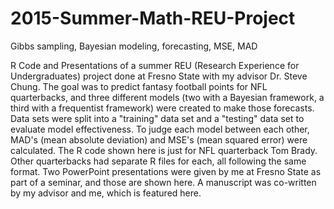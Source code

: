 # 2015-Summer-Math-REU-Project
Gibbs sampling, Bayesian modeling, forecasting, MSE, MAD

R Code and Presentations of a summer REU (Research Experience for Undergraduates) project done at Fresno State with my advisor Dr. Steve Chung. The goal was to predict fantasy football points for NFL quarterbacks, and three different models (two with a Bayesian framework, a third with a frequentist framework) were created to make those forecasts. Data sets were split into a "training" data set and a "testing" data set to evaluate model effectiveness. To judge each model between each other, MAD's (mean absolute deviation) and MSE's (mean squared error) were calculated. The R code shown here is just for NFL quarterback Tom Brady. Other quarterbacks had separate R files for each, all following the same format. Two PowerPoint presentations were given by me at Fresno State as part of a seminar, and those are shown here. A manuscript was co-written by my advisor and me, which is featured here.
